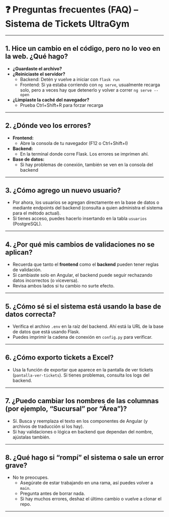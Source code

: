 # ❓ Preguntas frecuentes (FAQ) – Sistema de Tickets UltraGym

---

## 1. Hice un cambio en el código, pero no lo veo en la web. ¿Qué hago?

- **¿Guardaste el archivo?**  
- **¿Reiniciaste el servidor?**  
  - Backend: Detén y vuelve a iniciar con `flask run`
  - Frontend: Si ya estaba corriendo con `ng serve`, usualmente recarga solo, pero a veces hay que detenerlo y volver a correr `ng serve --open`
- **¿Limpiaste la caché del navegador?**  
  - Prueba Ctrl+Shift+R para forzar recarga

---

## 2. ¿Dónde veo los errores?

- **Frontend:**  
  - Abre la consola de tu navegador (F12 o Ctrl+Shift+I)
- **Backend:**  
  - En la terminal donde corre Flask. Los errores se imprimen ahí.
- **Base de datos:**  
  - Si hay problemas de conexión, también se ven en la consola del backend

---

## 3. ¿Cómo agrego un nuevo usuario?

- Por ahora, los usuarios se agregan directamente en la base de datos o mediante endpoints del backend (consulta a quien administra el sistema para el método actual).
- Si tienes acceso, puedes hacerlo insertando en la tabla `usuarios` (PostgreSQL).

---

## 4. ¿Por qué mis cambios de validaciones no se aplican?

- Recuerda que tanto el **frontend** como el **backend** pueden tener reglas de validación.
- Si cambiaste solo en Angular, el backend puede seguir rechazando datos incorrectos (o viceversa).
- Revisa ambos lados si tu cambio no surte efecto.

---

## 5. ¿Cómo sé si el sistema está usando la base de datos correcta?

- Verifica el archivo `.env` en la raíz del backend. Ahí está la URL de la base de datos que está usando Flask.
- Puedes imprimir la cadena de conexión en `config.py` para verificar.

---

## 6. ¿Cómo exporto tickets a Excel?

- Usa la función de exportar que aparece en la pantalla de ver tickets (`pantalla-ver-tickets`). Si tienes problemas, consulta los logs del backend.

---

## 7. ¿Puedo cambiar los nombres de las columnas (por ejemplo, “Sucursal” por “Área”)?

- Sí. Busca y reemplaza el texto en los componentes de Angular (y archivos de traducción si los hay).
- Si hay validaciones o lógica en backend que dependan del nombre, ajústalas también.

---

## 8. ¿Qué hago si “rompí” el sistema o sale un error grave?

- No te preocupes.  
  - Asegúrate de estar trabajando en una rama, así puedes volver a `main`.
  - Pregunta antes de borrar nada.
  - Si hay muchos errores, deshaz el último cambio o vuelve a clonar el repo.

---